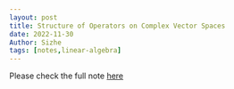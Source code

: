 ```yaml
---
layout: post
title: Structure of Operators on Complex Vector Spaces
date: 2022-11-30
Author: Sizhe
tags: [notes,linear-algebra]
---
```


Please check the full note [here](https://lonitch.github.io/vector_space_basics/08-structure-of-operator-on-complex-vector-spaces.html)